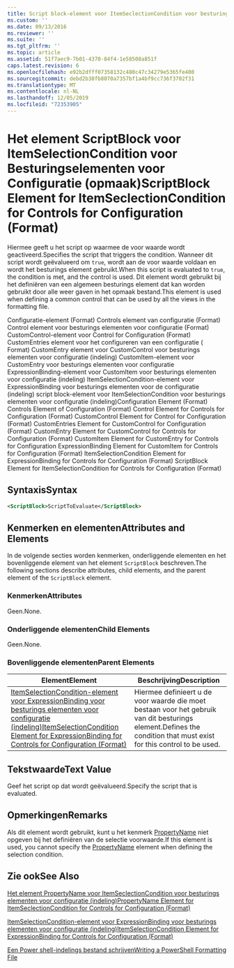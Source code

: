 ```yaml
---
title: Script block-element voor ItemSeclectionCondition voor besturings elementen voor configuratie (indeling) | Microsoft Docs
ms.custom: ''
ms.date: 09/13/2016
ms.reviewer: ''
ms.suite: ''
ms.tgt_pltfrm: ''
ms.topic: article
ms.assetid: 51f7aec9-7b01-4370-84f4-1e58508a851f
caps.latest.revision: 6
ms.openlocfilehash: e92b2dfff07358132c480c47c34279e5365fe400
ms.sourcegitcommit: debd2b38fb8070a7357bf1a4bf9cc736f3702f31
ms.translationtype: MT
ms.contentlocale: nl-NL
ms.lasthandoff: 12/05/2019
ms.locfileid: "72353905"
---
```

# <a name="scriptblock-element-for-itemseclectioncondition-for-controls-for-configuration-format"></a><span data-ttu-id="0ff7e-102">Het element ScriptBlock voor ItemSelectionCondition voor Besturingselementen voor Configuratie (opmaak)</span><span class="sxs-lookup"><span data-stu-id="0ff7e-102">ScriptBlock Element for ItemSeclectionCondition for Controls for Configuration (Format)</span></span>

<span data-ttu-id="0ff7e-103">Hiermee geeft u het script op waarmee de voor waarde wordt geactiveerd.</span><span class="sxs-lookup"><span data-stu-id="0ff7e-103">Specifies the script that triggers the condition.</span></span> <span data-ttu-id="0ff7e-104">Wanneer dit script wordt geëvalueerd om `true`, wordt aan de voor waarde voldaan en wordt het besturings element gebruikt.</span><span class="sxs-lookup"><span data-stu-id="0ff7e-104">When this script is evaluated to `true`, the condition is met, and the control is used.</span></span> <span data-ttu-id="0ff7e-105">Dit element wordt gebruikt bij het definiëren van een algemeen besturings element dat kan worden gebruikt door alle weer gaven in het opmaak bestand.</span><span class="sxs-lookup"><span data-stu-id="0ff7e-105">This element is used when defining a common control that can be used by all the views in the formatting file.</span></span>

<span data-ttu-id="0ff7e-106">Configuratie-element (Format) Controls element van configuratie (Format) Control element voor besturings elementen voor configuratie (Format) CustomControl-element voor Control for Configuration (Format) CustomEntries element voor het configureren van een configuratie ( Format) CustomEntry element voor CustomControl voor besturings elementen voor configuratie (indeling) CustomItem-element voor CustomEntry voor besturings elementen voor configuratie ExpressionBinding-element voor CustomItem voor besturings elementen voor configuratie (indeling) ItemSelectionCondition-element voor ExpressionBinding voor besturings elementen voor de configuratie (indeling) script block-element voor ItemSelectionCondition voor besturings elementen voor configuratie (indeling)</span><span class="sxs-lookup"><span data-stu-id="0ff7e-106">Configuration Element (Format) Controls Element of Configuration (Format) Control Element for Controls for Configuration (Format) CustomControl Element for Control for Configuration (Format) CustomEntries Element for CustomControl for Configuration (Format) CustomEntry Element for CustomControl for Controls for Configuration (Format) CustomItem Element for CustomEntry for Controls for Configuration ExpressionBinding Element for CustomItem for Controls for Configuration (Format) ItemSelectionCondition Element for ExpressionBinding for Controls for Configuration (Format) ScriptBlock Element for ItemSelectionCondition for Controls for Configuration (Format)</span></span>

## <a name="syntax"></a><span data-ttu-id="0ff7e-107">Syntaxis</span><span class="sxs-lookup"><span data-stu-id="0ff7e-107">Syntax</span></span>

```xml
<ScriptBlock>ScriptToEvaluate</ScriptBlock>
```

## <a name="attributes-and-elements"></a><span data-ttu-id="0ff7e-108">Kenmerken en elementen</span><span class="sxs-lookup"><span data-stu-id="0ff7e-108">Attributes and Elements</span></span>

<span data-ttu-id="0ff7e-109">In de volgende secties worden kenmerken, onderliggende elementen en het bovenliggende element van het element `ScriptBlock` beschreven.</span><span class="sxs-lookup"><span data-stu-id="0ff7e-109">The following sections describe attributes, child elements, and the parent element of the `ScriptBlock` element.</span></span>

### <a name="attributes"></a><span data-ttu-id="0ff7e-110">Kenmerken</span><span class="sxs-lookup"><span data-stu-id="0ff7e-110">Attributes</span></span>

<span data-ttu-id="0ff7e-111">Geen.</span><span class="sxs-lookup"><span data-stu-id="0ff7e-111">None.</span></span>

### <a name="child-elements"></a><span data-ttu-id="0ff7e-112">Onderliggende elementen</span><span class="sxs-lookup"><span data-stu-id="0ff7e-112">Child Elements</span></span>

<span data-ttu-id="0ff7e-113">Geen.</span><span class="sxs-lookup"><span data-stu-id="0ff7e-113">None.</span></span>

### <a name="parent-elements"></a><span data-ttu-id="0ff7e-114">Bovenliggende elementen</span><span class="sxs-lookup"><span data-stu-id="0ff7e-114">Parent Elements</span></span>

|<span data-ttu-id="0ff7e-115">Element</span><span class="sxs-lookup"><span data-stu-id="0ff7e-115">Element</span></span>|<span data-ttu-id="0ff7e-116">Beschrijving</span><span class="sxs-lookup"><span data-stu-id="0ff7e-116">Description</span></span>|
|-------------|-----------------|
|[<span data-ttu-id="0ff7e-117">ItemSelectionCondition-element voor ExpressionBinding voor besturings elementen voor configuratie (indeling)</span><span class="sxs-lookup"><span data-stu-id="0ff7e-117">ItemSelectionCondition Element for ExpressionBinding for Controls for Configuration (Format)</span></span>](./itemselectioncondition-element-for-expressionbinding-for-controls-for-configuration-format.md)|<span data-ttu-id="0ff7e-118">Hiermee definieert u de voor waarde die moet bestaan voor het gebruik van dit besturings element.</span><span class="sxs-lookup"><span data-stu-id="0ff7e-118">Defines the condition that must exist for this control to be used.</span></span>|

## <a name="text-value"></a><span data-ttu-id="0ff7e-119">Tekstwaarde</span><span class="sxs-lookup"><span data-stu-id="0ff7e-119">Text Value</span></span>

<span data-ttu-id="0ff7e-120">Geef het script op dat wordt geëvalueerd.</span><span class="sxs-lookup"><span data-stu-id="0ff7e-120">Specify the script that is evaluated.</span></span>

## <a name="remarks"></a><span data-ttu-id="0ff7e-121">Opmerkingen</span><span class="sxs-lookup"><span data-stu-id="0ff7e-121">Remarks</span></span>

<span data-ttu-id="0ff7e-122">Als dit element wordt gebruikt, kunt u het kenmerk [PropertyName](./propertyname-element-for-itemseclectioncondition-for-controls-for-configuration-format.md) niet opgeven bij het definiëren van de selectie voorwaarde.</span><span class="sxs-lookup"><span data-stu-id="0ff7e-122">If this element is used, you cannot specify the [PropertyName](./propertyname-element-for-itemseclectioncondition-for-controls-for-configuration-format.md) element when defining the selection condition.</span></span>

## <a name="see-also"></a><span data-ttu-id="0ff7e-123">Zie ook</span><span class="sxs-lookup"><span data-stu-id="0ff7e-123">See Also</span></span>

[<span data-ttu-id="0ff7e-124">Het element PropertyName voor ItemSeclectionCondition voor besturings elementen voor configuratie (indeling)</span><span class="sxs-lookup"><span data-stu-id="0ff7e-124">PropertyName Element for ItemSeclectionCondition for Controls for Configuration (Format)</span></span>](./propertyname-element-for-itemseclectioncondition-for-controls-for-configuration-format.md)

[<span data-ttu-id="0ff7e-125">ItemSelectionCondition-element voor ExpressionBinding voor besturings elementen voor configuratie (indeling)</span><span class="sxs-lookup"><span data-stu-id="0ff7e-125">ItemSelectionCondition Element for ExpressionBinding for Controls for Configuration (Format)</span></span>](./itemselectioncondition-element-for-expressionbinding-for-controls-for-configuration-format.md)

[<span data-ttu-id="0ff7e-126">Een Power shell-indelings bestand schrijven</span><span class="sxs-lookup"><span data-stu-id="0ff7e-126">Writing a PowerShell Formatting File</span></span>](./writing-a-powershell-formatting-file.md)
